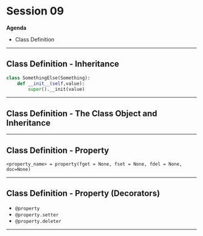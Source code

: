 # Session 09

**Agenda**

  * Class Definition

-------------------------------------------------------------------------------

## Class Definition - Inheritance

```python
class SomethingElse(Something):
    def __init__(self,value):
        super().__init(value)
```

-------------------------------------------------------------------------------

## Class Definition - The Class Object and Inheritance

-------------------------------------------------------------------------------

## Class Definition - Property

```
<property_name> = property(fget = None, fset = None, fdel = None, doc=None)
```

-------------------------------------------------------------------------------

## Class Definition - Property (Decorators)

* `@property`
* `@property.setter`
* `@property.deleter`

-------------------------------------------------------------------------------


